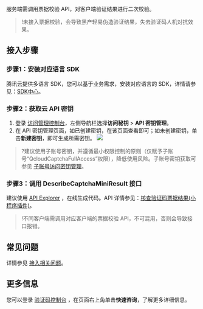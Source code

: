 服务端需调用票据校验 API，对客户端验证结果进行二次校验。 
> !未接入票据校验，会导致黑产轻易伪造验证结果，失去验证码人机对抗效果。

## 接入步骤
### 步骤1：安装对应语言 SDK
腾讯云提供多语言 SDK，您可以基于业务需求，安装对应语言的 SDK，详情请参见：[SDK中心](https://cloud.tencent.com/document/sdk/Description)。

### 步骤2：获取云 API 密钥
1. 登录 [访问管理控制台](https://console.cloud.tencent.com/cam/capi)，左侧导航栏选择**访问秘钥** > **API 密钥管理**。
2. 在 API 密钥管理页面，如已创建密钥，在该页面查看即可；如未创建密钥，单击**新建密钥**，即可生成所需密钥。
![](https://qcloudimg.tencent-cloud.cn/raw/c4ccd1b9a4450d1130d3898dc29aef65.png)
>?建议使用子账号密钥，并遵循最小权限控制的原则（仅赋予子账号“QcloudCaptchaFullAccess”权限），降低使用风险。子账号密钥获取可参见 [子账号访问密钥管理](https://cloud.tencent.com/document/product/598/37140)。
>
### 步骤3：调用 DescribeCaptchaMiniResult 接口

建议使用 [API Explorer](https://console.cloud.tencent.com/api/explorer?Product=captcha&Version=2019-07-22&Action=DescribeCaptchaMiniResult&SignVersion=) ，在线生成代码。API 详情参见：[核查验证码票据结果(小程序插件)](https://cloud.tencent.com/document/product/1110/48499)。

> !不同客户端需调用对应客户端的票据校验 API，不可混用，否则会导致接口报错。

## 常见问题

详情参见 [接入相关问题](https://cloud.tencent.com/document/product/1110/36828)。

## 更多信息

您可以登录 [验证码控制台](https://console.cloud.tencent.com/captcha/graphical) ，在页面右上角单击**快速咨询**，了解更多详细信息。
